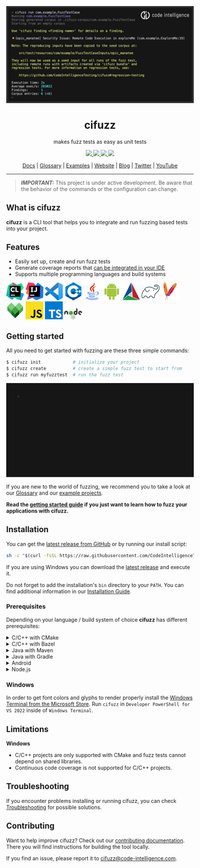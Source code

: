 <div align="center">
  <a href="https://code-intelligence.com"><img src="/docs/assets/header.png" alt="cifuzz by Code Intelligence" /></a>
  <h1>cifuzz</h1>
  <p>makes fuzz tests as easy as unit tests</p>
  <a href="https://github.com/CodeIntelligenceTesting/cifuzz/releases">
    <img src="https://img.shields.io/github/v/release/CodeIntelligenceTesting/cifuzz">
  </a>
  <a href="https://github.com/CodeIntelligenceTesting/cifuzz/actions/workflows/pipeline_tests.yml?query=branch%3Amain">
    <img src="https://img.shields.io/github/actions/workflow/status/CodeIntelligenceTesting/cifuzz/pipeline_tests.yml?branch=main&logo=github" />
  </a>
  <a href="https://github.com/CodeIntelligenceTesting/cifuzz/blob/main/CONTRIBUTING.md">
    <img src="https://img.shields.io/badge/PRs-welcome-brightgreen.svg" />
  </a>
  <a href="https://github.com/CodeIntelligenceTesting/cifuzz/blob/main/LICENSE">
    <img src="https://img.shields.io/github/license/CodeIntelligenceTesting/cifuzz" />
  </a>

  <br />

<a href="https://docs.code-intelligence.com/cifuzz-cli" target="_blank">Docs</a>
|
<a href="https://github.com/CodeIntelligenceTesting/cifuzz/blob/main/docs/Glossary.md">Glossary</a>
|
<a href="https://github.com/CodeIntelligenceTesting/cifuzz/tree/main/examples">Examples</a>
|
<a href="https://www.code-intelligence.com/" target="_blank">Website</a>
|
<a href="https://www.code-intelligence.com/blog" target="_blank">Blog</a>
|
<a href="https://twitter.com/CI_Fuzz" target="_blank">Twitter</a>
|
<a href="https://www.youtube.com/channel/UCjXN5ac3tgXgtuCoSnQaEmA" target="_blank">YouTube</a>

</div>

---

> **_IMPORTANT:_** This project is under active development.
> Be aware that the behavior of the commands or the configuration
> can change.

## What is cifuzz

**cifuzz** is a CLI tool that helps you to integrate and run fuzzing
based tests into your project.

## Features

- Easily set up, create and run fuzz tests
- Generate coverage reports that [can be integrated in your
  IDE](docs/Coverage-ide-integrations.md)
- Supports multiple programming languages and build systems

![CLion](/docs/assets/tools/clion.png)
![IDEA](/docs/assets/tools/idea.png)
![VSCode](/docs/assets/tools/vscode.png)
![C++](/docs/assets/tools/cpp.png)
![Java](/docs/assets/tools/java.png)
![Android](/docs/assets/tools/android.png)
![CMake](/docs/assets/tools/cmake.png)
![gradle](/docs/assets/tools/gradle.png)
![Maven](/docs/assets/tools/maven.png)
![Bazel](/docs/assets/tools/bazel.png)
![JavaScript](/docs/assets/tools/javascript.png)
![TypeScript](/docs/assets/tools/typescript.png)
![Node.js](/docs/assets/tools/nodejs.png)

## Getting started

All you need to get started with fuzzing are these three simple commands:

```elixir
$ cifuzz init            # initialize your project
$ cifuzz create          # create a simple fuzz test to start from
$ cifuzz run myfuzztest  # run the fuzz test
```

![CLI showcase](/docs/assets/showcase.gif)

If you are new to the world of fuzzing, we recommend you to take a
look at our [Glossary](docs/Glossary.md) and our
[example projects](examples/).

**Read the [getting started guide](docs/Getting-Started.md) if you just want to
learn how to fuzz your applications with cifuzz.**

## Installation

You can get the
[latest release from GitHub](https://github.com/CodeIntelligenceTesting/cifuzz/releases/latest)
or by running our install script:

```bash
sh -c "$(curl -fsSL https://raw.githubusercontent.com/CodeIntelligenceTesting/cifuzz/main/install.sh)"
```

If you are using Windows you can download
the [latest release](https://github.com/CodeIntelligenceTesting/cifuzz/releases/latest/download/cifuzz_installer_windows_amd64.exe)
and execute it.

Do not forget to add the installation's `bin` directory to your `PATH`.
You can find additional information in our [Installation Guide](docs/Installation-Guide.md).

### Prerequisites

Depending on your language / build system of choice **cifuzz** has
different prerequisites:

<details>
 <summary>C/C++ with CMake</summary>

- [CMake >= 3.16](https://cmake.org/)
- [LLVM >= 12](https://clang.llvm.org/get_started.html)

**Ubuntu / Debian**

<!-- when changing this, please make sure it is in sync with the E2E pipeline -->

```bash
sudo apt install cmake clang llvm lcov
```

**Arch**

<!-- when changing this, please make sure it is in sync with the E2E pipeline -->

```bash
sudo pacman -S cmake clang llvm lcov
```

**macOS**

<!-- when changing this, please make sure it is in sync with the E2E pipeline -->

```bash
brew install cmake llvm lcov
```

**Windows**

At least Visual Studio 2022 version 17 is required.

Please make sure to

- select **"Develop Desktop C++ applications"** in the Visual Studio Installer
- check **"C++ Clang Compiler for Windows"** in the "Individual Components" tab
- check **"C++ CMake Tools for Windows"** in the "Individual Components" tab
- check **"MSBuild support for LLVM (clang-cl) toolset"** in the "Individual Components" tab

You can add these components anytime by choosing "Modify" in the Visual Studio Installer.

```bash
choco install lcov
```

You may have to add %ChocolateyInstall%\lib\lcov\tools\bin to your PATH variable.

</details>

<details>
 <summary>C/C++ with Bazel</summary>

- [Bazel >= 5.3.2 (>=6.0.0 on macOS)](https://bazel.build/install)
- Java JDK >= 8 (1.8) (e.g. [OpenJDK](https://openjdk.java.net/install/) or
  [Zulu](https://www.azul.com/downloads/zulu-community/))
  is needed for Bazel's coverage feature.
- [LLVM >= 12](https://clang.llvm.org/get_started.html)
- [lcov](https://github.com/linux-test-project/lcov)

**Ubuntu / Debian**

<!-- when changing this, please make sure it is in sync with the E2E pipeline -->

```bash
sudo apt install clang llvm lcov default-jdk zip

# install bazelisk
sudo curl -L https://github.com/bazelbuild/bazelisk/releases/latest/download/bazelisk-linux-amd64 -o /usr/local/bin/bazel
sudo chmod +x /usr/local/bin/bazel
```

**Arch**

<!-- when changing this, please make sure it is in sync with the E2E pipeline -->

```bash
sudo pacman -S clang llvm lcov python jdk-openjdk zip

# install bazelisk
sudo curl -L https://github.com/bazelbuild/bazelisk/releases/latest/download/bazelisk-linux-amd64 -o /usr/local/bin/bazel
sudo chmod +x /usr/local/bin/bazel
```

**macOS**
Bazel C/C++ projects are currently not supported on macOS.

**Windows**
Bazel C/C++ projects are currently not supported on Windows.

</details>

<details>
 <summary>Java with Maven</summary>

- Java JDK >= 8 (1.8) (e.g. [OpenJDK](https://openjdk.java.net/install/) or
  [Zulu](https://www.azul.com/downloads/zulu-community/))
- [Maven](https://maven.apache.org/install.html)

**Ubuntu / Debian**

<!-- when changing this, please make sure it is in sync with the E2E pipeline -->

```bash
sudo apt install default-jdk maven
```

**Arch**

<!-- when changing this, please make sure it is in sync with the E2E pipeline -->

```bash
sudo pacman -S jdk-openjdk maven
```

**macOS**

<!-- when changing this, please make sure it is in sync with the E2E pipeline -->

```bash
brew install openjdk maven
```

**Windows**

<!-- when changing this, please make sure it is in sync with the E2E pipeline -->

```bash
choco install microsoft-openjdk maven
```

</details>

<details>
 <summary>Java with Gradle</summary>

- Java JDK >= 8 (1.8) (e.g. [OpenJDK](https://openjdk.java.net/install/) or
  [Zulu](https://www.azul.com/downloads/zulu-community/))
- [Gradle](https://gradle.org/install/) >= 6.1

**Ubuntu / Debian**

<!-- when changing this, please make sure it is in sync with the E2E pipeline -->

```bash
sudo apt install default-jdk gradle
```

**Arch**

<!-- when changing this, please make sure it is in sync with the E2E pipeline -->

```bash
sudo pacman -S jdk-openjdk gradle
```

**macOS**

<!-- when changing this, please make sure it is in sync with the E2E pipeline -->

```bash
brew install openjdk gradle
```

**Windows**

<!-- when changing this, please make sure it is in sync with the E2E pipeline -->

```bash
choco install microsoft-openjdk gradle
```

</details>

<details>
 <summary>Android</summary>

**Info:** Currently cifuzz is **not** supporting fuzz tests running in an
emulator or on a device, it is still possible to run local tests.
You can find more information and an example at
the [cifuzz-gradle-plugin](https://github.com/CodeIntelligenceTesting/cifuzz-gradle-plugin)
repository.

- [Gradle](https://gradle.org/install/) >= 7.5
- [Android Gradle Plugin](https://developer.android.com/build) >= 7.4.2

</details>

<details>
 <summary>Node.js</summary>

- [Node.js](https://nodejs.org) >= 16.0

**Ubuntu / Debian**

<!-- when changing this, please make sure it is in sync with the E2E pipeline -->

```bash
sudo apt install nodejs
```

**Arch**

<!-- when changing this, please make sure it is in sync with the E2E pipeline -->

```bash
sudo pacman -S nodejs
```

**macOS**

<!-- when changing this, please make sure it is in sync with the E2E pipeline -->

```bash
brew install nodejs
```

**Windows**

<!-- when changing this, please make sure it is in sync with the E2E pipeline -->

```bash
choco install nodejs
```

</details>

### Windows

In order to get font colors and glyphs to render properly install the
[Windows Terminal from the Microsoft Store](https://aka.ms/terminal).
Run `cifuzz` in `Developer PowerShell for VS 2022` inside of `Windows Terminal`.

## Limitations

**Windows**

- C/C++ projects are only supported with CMake and fuzz tests cannot depend on shared libraries.
- Continuous code coverage is not supported for C/C++ projects.

## Troubleshooting

If you encounter problems installing or running cifuzz, you can check [Troubleshooting](docs/Troubleshooting.md)
for possible solutions.

## Contributing

Want to help improve cifuzz? Check out our [contributing documentation](CONTRIBUTING.md).
There you will find instructions for building the tool locally.

If you find an issue, please report it to cifuzz@code-intelligence.com.
